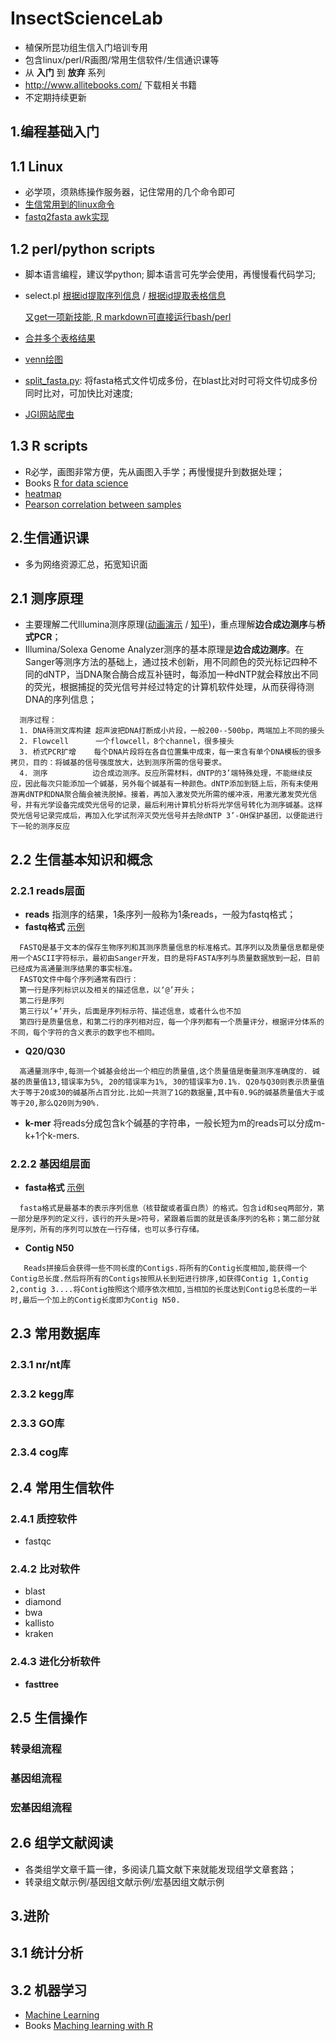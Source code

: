 # InsectScienceLab
* 植保所昆功组生信入门培训专用
* 包含linux/perl/R画图/常用生信软件/生信通识课等
* 从 **入门** 到 **放弃** 系列
* http://www.allitebooks.com/ 下载相关书籍
* 不定期持续更新

## 1.编程基础入门
## 1.1 Linux
* 必学项，须熟练操作服务器，记住常用的几个命令即可
* [生信常用到的linux命令](https://github.com/yi1873/InsectScienceLab/blob/master/linux/command_for_Bioinformatics/linux.md)
* [fastq2fasta awk实现](https://github.com/yi1873/InsectScienceLab/blob/master/linux/fastq2fasta/example.sh)

## 1.2 perl/python scripts
* 脚本语言编程，建议学python; 脚本语言可先学会使用，再慢慢看代码学习;
* select.pl
  [根据id提取序列信息](https://github.com/yi1873/InsectScienceLab/blob/master/perl/extract_seq_from_genome/example.sh) / 
  [根据id提取表格信息](https://github.com/yi1873/InsectScienceLab/blob/master/perl/extract_tab_from_tableinfo/example.sh)

  [又get一项新技能, R markdown可直接运行bash/perl](https://github.com/yi1873/InsectScienceLab/blob/master/perl/extract_seq_from_genome/run_bash.md)
* [合并多个表格结果](https://github.com/yi1873/InsectScienceLab/blob/master/perl/merge_single_tab/example.sh)
* [venn绘图](https://github.com/yi1873/InsectScienceLab/blob/master/perl/venn/example.sh)
* [split_fasta.py](https://github.com/yi1873/InsectScienceLab/blob/master/python/split_fasta/example.sh): 将fasta格式文件切成多份，在blast比对时可将文件切成多份同时比对，可加快比对速度;
* [JGI网站爬虫](https://github.com/yi1873/InsectScienceLab/blob/master/python/extractJGI_taxon/extractJGI_taxon.md)

## 1.3 R scripts
* R必学，画图非常方便，先从画图入手学；再慢慢提升到数据处理；
* Books
  [R for data science](https://github.com/yi1873/InsectScienceLab/tree/master/R/books)
* [heatmap](https://github.com/yi1873/InsectScienceLab/blob/master/R/heatmap/heatmap.md)
* [Pearson correlation between samples](https://github.com/yi1873/InsectScienceLab/blob/master/R/correlation_plot/pearson_corr_plot.md) 

## 2.生信通识课
* 多为网络资源汇总，拓宽知识面
## 2.1 测序原理
* 主要理解二代Illumina测序原理([动画演示](http://v.youku.com/v_show/id_XNzEzNzk1NTA0.html) / [知乎](https://zhuanlan.zhihu.com/p/20702684))，重点理解**边合成边测序**与**桥式PCR**；
* Illumina/Solexa Genome Analyzer测序的基本原理是**边合成边测序**。在Sanger等测序方法的基础上，通过技术创新，用不同颜色的荧光标记四种不同的dNTP，当DNA聚合酶合成互补链时，每添加一种dNTP就会释放出不同的荧光，根据捕捉的荧光信号并经过特定的计算机软件处理，从而获得待测DNA的序列信息；
```
  测序过程：
  1. DNA待测文库构建 超声波把DNA打断成小片段，一般200--500bp，两端加上不同的接头
  2. Flowcell      一个flowcell，8个channel，很多接头
  3. 桥式PCR扩增    每个DNA片段将在各自位置集中成束，每一束含有单个DNA模板的很多拷贝，目的：将碱基的信号强度放大，达到测序所需的信号要求。 
  4. 测序          边合成边测序。反应所需材料，dNTP的3’端特殊处理，不能继续反应，因此每次只能添加一个碱基，另外每个碱基有一种颜色。dNTP添加到链上后，所有未使用游离dNTP和DNA聚合酶会被洗脱掉。接着，再加入激发荧光所需的缓冲液，用激光激发荧光信号，并有光学设备完成荧光信号的记录，最后利用计算机分析将光学信号转化为测序碱基。这样荧光信号记录完成后，再加入化学试剂淬灭荧光信号并去除dNTP 3’-OH保护基团，以便能进行下一轮的测序反应
```
## 2.2 生信基本知识和概念
### 2.2.1 reads层面
* **reads**  指测序的结果，1条序列一般称为1条reads，一般为fastq格式；
* **fastq格式**  [示例](https://github.com/yi1873/InsectScienceLab/blob/master/linux/fastq2fasta/test.fastq)
```
  FASTQ是基于文本的保存生物序列和其测序质量信息的标准格式。其序列以及质量信息都是使用一个ASCII字符标示，最初由Sanger开发，目的是将FASTA序列与质量数据放到一起，目前已经成为高通量测序结果的事实标准。
  FASTQ文件中每个序列通常有四行：
  第一行是序列标识以及相关的描述信息，以‘@’开头；
  第二行是序列
  第三行以‘+’开头，后面是序列标示符、描述信息，或者什么也不加
  第四行是质量信息，和第二行的序列相对应，每一个序列都有一个质量评分，根据评分体系的不同，每个字符的含义表示的数字也不相同。
```
*  **Q20/Q30**  
```
  高通量测序中,每测一个碱基会给出一个相应的质量值,这个质量值是衡量测序准确度的. 碱基的质量值13,错误率为5%, 20的错误率为1%, 30的错误率为0.1%. Q20与Q30则表示质量值大于等于20或30的碱基所占百分比.比如一共测了1G的数据量,其中有0.9G的碱基质量值大于或等于20,那么Q20则为90%. 
```
*  **k-mer**  将reads分成包含k个碱基的字符串，一般长短为m的reads可以分成m-k+1个k-mers.


### 2.2.2 基因组层面
* **fasta格式**  [示例](https://github.com/yi1873/InsectScienceLab/blob/master/linux/fastq2fasta/out.fa)
```
  fasta格式是最基本的表示序列信息（核苷酸或者蛋白质）的格式。包含id和seq两部分，第一部分是序列的定义行，该行的开头是>符号，紧跟着后面的就是该条序列的名称；第二部分就是序列，所有的序列可以放在一行存储，也可以多行存储。
```
*  **Contig N50** 
```
   Reads拼接后会获得一些不同长度的Contigs.将所有的Contig长度相加,能获得一个Contig总长度.然后将所有的Contigs按照从长到短进行排序,如获得Contig 1,Contig 2,contig 3....将Contig按照这个顺序依次相加,当相加的长度达到Contig总长度的一半时,最后一个加上的Contig长度即为Contig N50.
 ```
    

## 2.3 常用数据库
### 2.3.1 nr/nt库

### 2.3.2 kegg库

### 2.3.3 GO库

### 2.3.4 cog库

## 2.4 常用生信软件 
### 2.4.1 质控软件 
* fastqc

### 2.4.2 比对软件
* blast
* diamond
* bwa
* kallisto
* kraken
### 2.4.3 进化分析软件
* **fasttree**


## 2.5 生信操作
### 转录组流程

### 基因组流程

### 宏基因组流程

## 2.6 组学文献阅读
* 各类组学文章千篇一律，多阅读几篇文献下来就能发现组学文章套路；
* 转录组文献示例/基因组文献示例/宏基因组文献示例



## 3.进阶
## 3.1 统计分析 

## 3.2 机器学习
* [Machine Learning](https://github.com/yi1873/machine_learning) 
* Books 
  [Maching learning with R](https://github.com/yi1873/machine_learning/blob/master/Packt%20Machine%20Learning%20with%20R%202nd.Edition.pdf)

